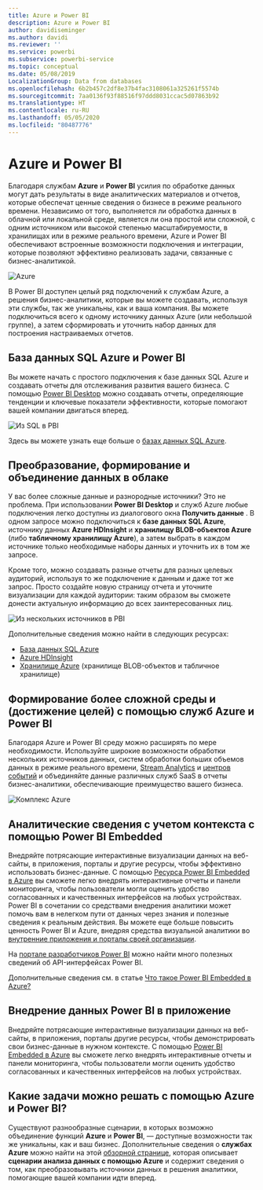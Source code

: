 ```yaml
---
title: Azure и Power BI
description: Azure и Power BI
author: davidiseminger
ms.author: davidi
ms.reviewer: ''
ms.service: powerbi
ms.subservice: powerbi-service
ms.topic: conceptual
ms.date: 05/08/2019
LocalizationGroup: Data from databases
ms.openlocfilehash: 6b2b457c2df8e37b4fac3108061a325261f5574b
ms.sourcegitcommit: 7aa0136f93f88516f97ddd8031ccac5d07863b92
ms.translationtype: HT
ms.contentlocale: ru-RU
ms.lasthandoff: 05/05/2020
ms.locfileid: "80487776"
---
```

# <a name="azure-and-power-bi"></a>Azure и Power BI

Благодаря службам **Azure** и **Power BI** усилия по обработке данных могут дать результаты в виде аналитических материалов и отчетов, которые обеспечат ценные сведения о бизнесе в режиме реального времени. Независимо от того, выполняется ли обработка данных в облачной или локальной среде, является ли она простой или сложной, с одним источником или высокой степенью масштабируемости, в хранилищах или в режиме реального времени, Azure и Power BI обеспечивают встроенные возможности подключения и интеграции, которые позволяют эффективно реализовать задачи, связанные с бизнес-аналитикой.

![Azure](media/service-azure-and-power-bi/azure_1.png)

В Power BI доступен целый ряд подключений к службам Azure, а решения бизнес-аналитики, которые вы можете создавать, используя эти службы, так же уникальны, как и ваша компания. Вы можете подключиться всего к одному источнику данных Azure (или небольшой группе), а затем сформировать и уточнить набор данных для построения настраиваемых отчетов.

## <a name="azure-sql-database-and-power-bi"></a>База данных SQL Azure и Power BI

Вы можете начать с простого подключения к базе данных SQL Azure и создавать отчеты для отслеживания развития вашего бизнеса. С помощью [Power BI Desktop](desktop-getting-started.md) можно создавать отчеты, определяющие тенденции и ключевые показатели эффективности, которые помогают вашей компании двигаться вперед.

![Из SQL в PBI](media/service-azure-and-power-bi/azure_2_sqltopbi.png)

Здесь вы можете узнать еще больше о [базах данных SQL Azure](https://azure.microsoft.com/services/sql-database/).

## <a name="transform-shape-and-merge-your-cloud-data"></a>Преобразование, формирование и объединение данных в облаке

У вас более сложные данные и разнородные источники? Это не проблема. При использовании **Power BI Desktop** и служб Azure любые подключения легко доступны из диалогового окна **Получить данные** . В одном запросе можно подключиться к **базе данных SQL Azure**, источнику данных **Azure HDInsight** и **хранилищу BLOB-объектов Azure** (либо **табличному хранилищу Azure**), а затем выбрать в каждом источнике только необходимые наборы данных и уточнить их в том же запросе.

Кроме того, можно создавать разные отчеты для разных целевых аудиторий, используя то же подключение к данным и даже тот же запрос. Просто создайте новую страницу отчета и уточните визуализации для каждой аудитории: таким образом вы сможете донести актуальную информацию до всех заинтересованных лиц.

![Из нескольких источников в PBI](media/service-azure-and-power-bi/azure_3_multipletopbi.png)

Дополнительные сведения можно найти в следующих ресурсах:

* [База данных SQL Azure](https://azure.microsoft.com/services/sql-database/)
* [Azure HDInsight](https://azure.microsoft.com/services/hdinsight/)
* [Хранилище Azure](https://azure.microsoft.com/services/storage/) (хранилище BLOB-объектов и табличное хранилище)

## <a name="get-complex-and-ahead-using-azure-services-and-power-bi"></a>Формирование более сложной среды и (достижение целей) с помощью служб Azure и Power BI

Благодаря Azure и Power BI среду можно расширять по мере необходимости. Используйте широкие возможности обработки нескольких источников данных, систем обработки больших объемов данных в режиме реального времени, [Stream Analytics](https://azure.microsoft.com/services/stream-analytics/) и [центров событий](https://azure.microsoft.com/services/event-hubs/) и объединяйте данные различных служб SaaS в отчеты бизнес-аналитики, обеспечивающие преимущество вашего бизнеса.

![Комплекс Azure](media/service-azure-and-power-bi/azure_4_complex.png)

## <a name="context-insights-with-power-bi-embedded-analytics"></a>Аналитические сведения с учетом контекста с помощью Power BI Embedded

Внедряйте потрясающие интерактивные визуализации данных на веб-сайты, в приложения, порталы и другие ресурсы, чтобы эффективно использовать бизнес-данные. С помощью [Ресурса Power BI Embedded в Azure](https://azure.microsoft.com/services/power-bi-embedded/) вы сможете легко внедрять интерактивные отчеты и панели мониторинга, чтобы пользователи могли оценить удобство согласованных и качественных интерфейсов на любых устройствах.  Power BI в сочетании со средствами внедрения аналитики может помочь вам в нелегком пути от данных через знания и полезные сведения к реальным действия.  Вы можете еще больше повысить ценность Power BI и Azure, внедряя средства визуальной аналитики во [внутренние приложения и порталы своей организации](https://powerbi.microsoft.com/developers/embedded-analytics/organization/).

На [портале разработчиков Power BI](https://dev.powerbi.com) можно найти много полезных сведений об API-интерфейсах Power BI.

Дополнительные сведения см. в статье [Что такое Power BI Embedded в Azure?](developer/embedded/azure-pbie-what-is-power-bi-embedded.md)

## <a name="embed-your-power-bi-data-within-your-app"></a>Внедрение данных Power BI в приложение

Внедряйте потрясающие интерактивные визуализации данных на веб-сайты, в приложения, порталы другие ресурсы, чтобы демонстрировать свои бизнес-данные в нужном контексте. С помощью [Power BI Embedded в Azure](https://azure.microsoft.com/services/power-bi-embedded/) вы сможете легко внедрять интерактивные отчеты и панели мониторинга, чтобы пользователи могли оценить удобство согласованных и качественных интерфейсов на любых устройствах.

## <a name="what-could-you-do-with-azure-and-power-bi"></a>Какие задачи можно решать с помощью Azure и Power BI?

Существуют разнообразные сценарии, в которых возможно объединение функций **Azure** и **Power BI**, — доступные возможности так же уникальны, как и ваш бизнес. Дополнительные сведения о **службах Azure** можно найти на этой [обзорной странице](https://docs.microsoft.com/azure/machine-learning/team-data-science-process/plan-your-environment), которая описывает **сценарии анализа данных с помощью Azure** и содержит сведения о том, как преобразовывать источники данных в решения аналитики, помогающие вашей компании идти вперед.
